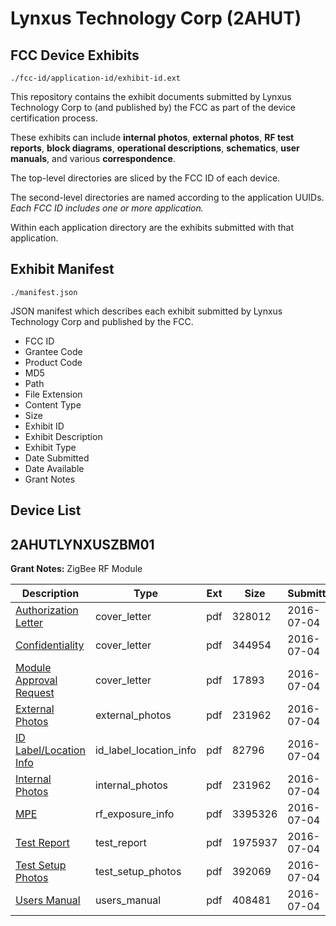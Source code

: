 # Lynxus Technology Corp (2AHUT)
## FCC Device Exhibits

```
./fcc-id/application-id/exhibit-id.ext
```

This repository contains the exhibit documents submitted by Lynxus Technology Corp to (and published by) the FCC as part of the device certification process.

These exhibits can include **internal photos**, **external photos**, **RF test reports**, **block diagrams**, **operational descriptions**, **schematics**, **user manuals**, and various **correspondence**.

The top-level directories are sliced by the FCC ID of each device.

The second-level directories are named according to the application UUIDs. *Each FCC ID includes one or more application.*

Within each application directory are the exhibits submitted with that application. 

## Exhibit Manifest

```
./manifest.json
```

JSON manifest which describes each exhibit submitted by Lynxus Technology Corp and published by the FCC.

- FCC ID
- Grantee Code
- Product Code
- MD5
- Path
- File Extension
- Content Type
- Size
- Exhibit ID
- Exhibit Description
- Exhibit Type
- Date Submitted
- Date Available
- Grant Notes

## Device List
## 2AHUTLYNXUSZBM01
**Grant Notes:** ZigBee RF Module

| Description | Type | Ext | Size | Submitted | Available |
| ----------- | ---- | --- | ---- | --------- | --------- |
| [Authorization Letter](2AHUTLYNXUSZBM01/59194c37db506472d7539f75ad5a1eb3/3049792.pdf) | cover_letter | pdf | 328012 | 2016-07-04 | 2016-07-04 |
| [Confidentiality](2AHUTLYNXUSZBM01/59194c37db506472d7539f75ad5a1eb3/3049793.pdf) | cover_letter | pdf | 344954 | 2016-07-04 | 2016-07-04 |
| [Module Approval Request](2AHUTLYNXUSZBM01/59194c37db506472d7539f75ad5a1eb3/3049794.pdf) | cover_letter | pdf | 17893 | 2016-07-04 | 2016-07-04 |
| [External Photos](2AHUTLYNXUSZBM01/59194c37db506472d7539f75ad5a1eb3/3049788.pdf) | external_photos | pdf | 231962 | 2016-07-04 | 2016-07-04 |
| [ID Label/Location Info](2AHUTLYNXUSZBM01/59194c37db506472d7539f75ad5a1eb3/3049787.pdf) | id_label_location_info | pdf | 82796 | 2016-07-04 | 2016-07-04 |
| [Internal Photos](2AHUTLYNXUSZBM01/59194c37db506472d7539f75ad5a1eb3/3049788.pdf) | internal_photos | pdf | 231962 | 2016-07-04 | 2016-07-04 |
| [MPE](2AHUTLYNXUSZBM01/59194c37db506472d7539f75ad5a1eb3/3049795.pdf) | rf_exposure_info | pdf | 3395326 | 2016-07-04 | 2016-07-04 |
| [Test Report](2AHUTLYNXUSZBM01/59194c37db506472d7539f75ad5a1eb3/3049796.pdf) | test_report | pdf | 1975937 | 2016-07-04 | 2016-07-04 |
| [Test Setup Photos](2AHUTLYNXUSZBM01/59194c37db506472d7539f75ad5a1eb3/3049790.pdf) | test_setup_photos | pdf | 392069 | 2016-07-04 | 2016-07-04 |
| [Users Manual](2AHUTLYNXUSZBM01/59194c37db506472d7539f75ad5a1eb3/3049791.pdf) | users_manual | pdf | 408481 | 2016-07-04 | 2016-07-04 |
